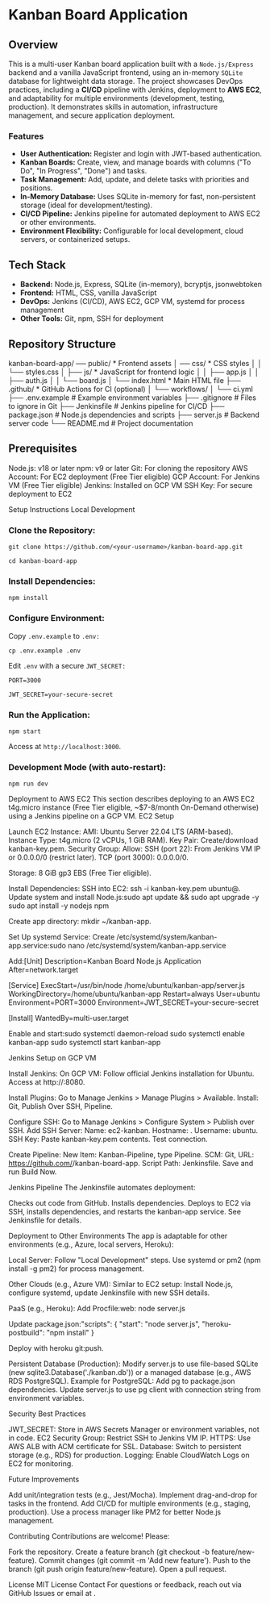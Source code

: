 # Kanban Board Application

## Overview

This is a multi-user Kanban board application built with a `Node.js/Express` backend and a vanilla JavaScript frontend, using an in-memory `SQLite` database for lightweight data storage. The project showcases DevOps practices, including a **CI/CD** pipeline with Jenkins, deployment to **AWS EC2**, and adaptability for multiple environments (development, testing, production). It demonstrates skills in automation, infrastructure management, and secure application deployment.

### Features

* **User Authentication:** Register and login with JWT-based authentication.
* **Kanban Boards:** Create, view, and manage boards with columns ("To Do", "In Progress", "Done") and tasks.
* **Task Management:** Add, update, and delete tasks with priorities and positions.
* **In-Memory Database:** Uses SQLite in-memory for fast, non-persistent storage (ideal for development/testing).
* **CI/CD Pipeline:** Jenkins pipeline for automated deployment to AWS EC2 or other environments.
* **Environment Flexibility:** Configurable for local development, cloud servers, or containerized setups.

## Tech Stack

* **Backend:** Node.js, Express, SQLite (in-memory), bcryptjs, jsonwebtoken
* **Frontend:** HTML, CSS, vanilla JavaScript
* **DevOps:** Jenkins (CI/CD), AWS EC2, GCP VM, systemd for process management
* **Other Tools:** Git, npm, SSH for deployment

## Repository Structure

kanban-board-app/
── public/                * Frontend assets
│  ── css/               * CSS styles
│   │   └── styles.css
│   ├── js/                * JavaScript for frontend logic
│   │   ├── app.js
│   │   ├── auth.js
│   │   └── board.js
│   └── index.html         * Main HTML file
├── .github/               * GitHub Actions for CI (optional)
│   └── workflows/
│       └── ci.yml
├── .env.example           # Example environment variables
├── .gitignore             # Files to ignore in Git
├── Jenkinsfile            # Jenkins pipeline for CI/CD
├── package.json           # Node.js dependencies and scripts
├── server.js              # Backend server code
└── README.md              # Project documentation

## Prerequisites

Node.js: v18 or later
npm: v9 or later
Git: For cloning the repository
AWS Account: For EC2 deployment (Free Tier eligible)
GCP Account: For Jenkins VM (Free Tier eligible)
Jenkins: Installed on GCP VM
SSH Key: For secure deployment to EC2

Setup Instructions
Local Development

### Clone the Repository:

`git clone https://github.com/<your-username>/kanban-board-app.git`

`cd kanban-board-app`

### Install Dependencies:

`npm install`

### Configure Environment:

Copy `.env.example` to `.env:`

`cp .env.example .env`

Edit `.env` with a secure `JWT_SECRET:`

`PORT=3000`

`JWT_SECRET=your-secure-secret`

### Run the Application:

`npm start`

Access at `http://localhost:3000`.

### Development Mode (with auto-restart):

`npm run dev`

Deployment to AWS EC2
This section describes deploying to an AWS EC2 t4g.micro instance (Free Tier eligible, ~$7-8/month On-Demand otherwise) using a Jenkins pipeline on a GCP VM.
EC2 Setup

Launch EC2 Instance:
AMI: Ubuntu Server 22.04 LTS (ARM-based).
Instance Type: t4g.micro (2 vCPUs, 1 GiB RAM).
Key Pair: Create/download kanban-key.pem.
Security Group: Allow:
SSH (port 22): From Jenkins VM IP or 0.0.0.0/0 (restrict later).
TCP (port 3000): 0.0.0.0/0.


Storage: 8 GiB gp3 EBS (Free Tier eligible).


Install Dependencies:
SSH into EC2: ssh -i kanban-key.pem ubuntu@<EC2-Public-IP>.
Update system and install Node.js:sudo apt update && sudo apt upgrade -y
sudo apt install -y nodejs npm


Create app directory: mkdir ~/kanban-app.


Set Up systemd Service:
Create /etc/systemd/system/kanban-app.service:sudo nano /etc/systemd/system/kanban-app.service


Add:[Unit]
Description=Kanban Board Node.js Application
After=network.target

[Service]
ExecStart=/usr/bin/node /home/ubuntu/kanban-app/server.js
WorkingDirectory=/home/ubuntu/kanban-app
Restart=always
User=ubuntu
Environment=PORT=3000
Environment=JWT_SECRET=your-secure-secret

[Install]
WantedBy=multi-user.target


Enable and start:sudo systemctl daemon-reload
sudo systemctl enable kanban-app
sudo systemctl start kanban-app





Jenkins Setup on GCP VM

Install Jenkins:
On GCP VM: Follow official Jenkins installation for Ubuntu.
Access at http://<GCP-VM-Public-IP>:8080.


Install Plugins:
Go to Manage Jenkins > Manage Plugins > Available.
Install: Git, Publish Over SSH, Pipeline.


Configure SSH:
Go to Manage Jenkins > Configure System > Publish over SSH.
Add SSH Server:
Name: ec2-kanban.
Hostname: <EC2-Public-IP>.
Username: ubuntu.
SSH Key: Paste kanban-key.pem contents.
Test connection.




Create Pipeline:
New Item: Kanban-Pipeline, type Pipeline.
SCM: Git, URL: https://github.com/<your-username>/kanban-board-app.
Script Path: Jenkinsfile.
Save and run Build Now.



Jenkins Pipeline
The Jenkinsfile automates deployment:

Checks out code from GitHub.
Installs dependencies.
Deploys to EC2 via SSH, installs dependencies, and restarts the kanban-app service.
See Jenkinsfile for details.

Deployment to Other Environments
The app is adaptable for other environments (e.g., Azure, local servers, Heroku):

Local Server:
Follow "Local Development" steps.
Use systemd or pm2 (npm install -g pm2) for process management.


Other Clouds (e.g., Azure VM):
Similar to EC2 setup: Install Node.js, configure systemd, update Jenkinsfile with new SSH details.


PaaS (e.g., Heroku):
Add Procfile:web: node server.js


Update package.json:"scripts": {
  "start": "node server.js",
  "heroku-postbuild": "npm install"
}


Deploy with heroku git:push.


Persistent Database (Production):
Modify server.js to use file-based SQLite (new sqlite3.Database('./kanban.db')) or a managed database (e.g., AWS RDS PostgreSQL).
Example for PostgreSQL:
Add pg to package.json dependencies.
Update server.js to use pg client with connection string from environment variables.





Security Best Practices

JWT_SECRET: Store in AWS Secrets Manager or environment variables, not in code.
EC2 Security Group: Restrict SSH to Jenkins VM IP.
HTTPS: Use AWS ALB with ACM certificate for SSL.
Database: Switch to persistent storage (e.g., RDS) for production.
Logging: Enable CloudWatch Logs on EC2 for monitoring.

Future Improvements

Add unit/integration tests (e.g., Jest/Mocha).
Implement drag-and-drop for tasks in the frontend.
Add CI/CD for multiple environments (e.g., staging, production).
Use a process manager like PM2 for better Node.js management.

Contributing
Contributions are welcome! Please:

Fork the repository.
Create a feature branch (git checkout -b feature/new-feature).
Commit changes (git commit -m 'Add new feature').
Push to the branch (git push origin feature/new-feature).
Open a pull request.

License
MIT License
Contact
For questions or feedback, reach out via GitHub Issues or email at .
